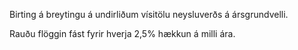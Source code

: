 Birting á breytingu á undirliðum vísitölu neysluverðs á ársgrundvelli.

Rauðu flöggin fást fyrir hverja 2,5% hækkun á milli ára.
